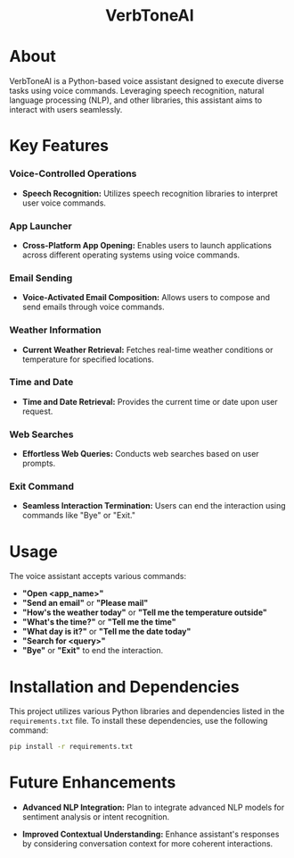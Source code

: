 # <p align="center"> VerbToneAI </p>

# About

VerbToneAI is a Python-based voice assistant designed to execute diverse tasks using voice commands. Leveraging speech recognition, natural language processing (NLP), and other libraries, this assistant aims to interact with users seamlessly.

# Key Features

### Voice-Controlled Operations
- **Speech Recognition:** Utilizes speech recognition libraries to interpret user voice commands.

### App Launcher
- **Cross-Platform App Opening:** Enables users to launch applications across different operating systems using voice commands.

### Email Sending
- **Voice-Activated Email Composition:** Allows users to compose and send emails through voice commands.

### Weather Information
- **Current Weather Retrieval:** Fetches real-time weather conditions or temperature for specified locations.

### Time and Date
- **Time and Date Retrieval:** Provides the current time or date upon user request.

### Web Searches
- **Effortless Web Queries:** Conducts web searches based on user prompts.

### Exit Command
- **Seamless Interaction Termination:** Users can end the interaction using commands like "Bye" or "Exit."

# Usage

The voice assistant accepts various commands:

- **"Open \<app_name\>"**
- **"Send an email"** or **"Please mail"**
- **"How's the weather today"** or **"Tell me the temperature outside"**
- **"What's the time?"** or **"Tell me the time"**
- **"What day is it?"** or **"Tell me the date today"**
- **"Search for \<query\>"**
- **"Bye"** or **"Exit"** to end the interaction.

# Installation and Dependencies

This project utilizes various Python libraries and dependencies listed in the `requirements.txt` file. To install these dependencies, use the following command:

```bash
pip install -r requirements.txt

```
# Future Enhancements

- **Advanced NLP Integration:** Plan to integrate advanced NLP models for sentiment analysis or intent recognition.

- **Improved Contextual Understanding:** Enhance assistant's responses by considering conversation context for more coherent interactions.